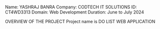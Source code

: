 Name: YASHRAJ BANRA
Company: CODTECH IT SOLUTIONS
ID: CT4WD3313
Domain: Web Development
Duration: June to July 2024


OVERVIEW OF THE PROJECT
Project name is DO LIST WEB APPLICATION
